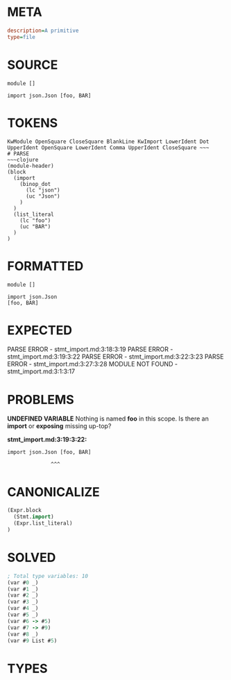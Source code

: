 # META
~~~ini
description=A primitive
type=file
~~~
# SOURCE
~~~roc
module []

import json.Json [foo, BAR]
~~~
# TOKENS
~~~text
KwModule OpenSquare CloseSquare BlankLine KwImport LowerIdent Dot UpperIdent OpenSquare LowerIdent Comma UpperIdent CloseSquare ~~~
# PARSE
~~~clojure
(module-header)
(block
  (import
    (binop_dot
      (lc "json")
      (uc "Json")
    )
  )
  (list_literal
    (lc "foo")
    (uc "BAR")
  )
)
~~~
# FORMATTED
~~~roc
module []

import json.Json
[foo, BAR]
~~~
# EXPECTED
PARSE ERROR - stmt_import.md:3:18:3:19
PARSE ERROR - stmt_import.md:3:19:3:22
PARSE ERROR - stmt_import.md:3:22:3:23
PARSE ERROR - stmt_import.md:3:27:3:28
MODULE NOT FOUND - stmt_import.md:3:1:3:17
# PROBLEMS
**UNDEFINED VARIABLE**
Nothing is named **foo** in this scope.
Is there an **import** or **exposing** missing up-top?

**stmt_import.md:3:19:3:22:**
```roc
import json.Json [foo, BAR]
```
                  ^^^


# CANONICALIZE
~~~clojure
(Expr.block
  (Stmt.import)
  (Expr.list_literal)
)
~~~
# SOLVED
~~~clojure
; Total type variables: 10
(var #0 _)
(var #1 _)
(var #2 _)
(var #3 _)
(var #4 _)
(var #5 _)
(var #6 -> #5)
(var #7 -> #9)
(var #8 _)
(var #9 List #5)
~~~
# TYPES
~~~roc
~~~
